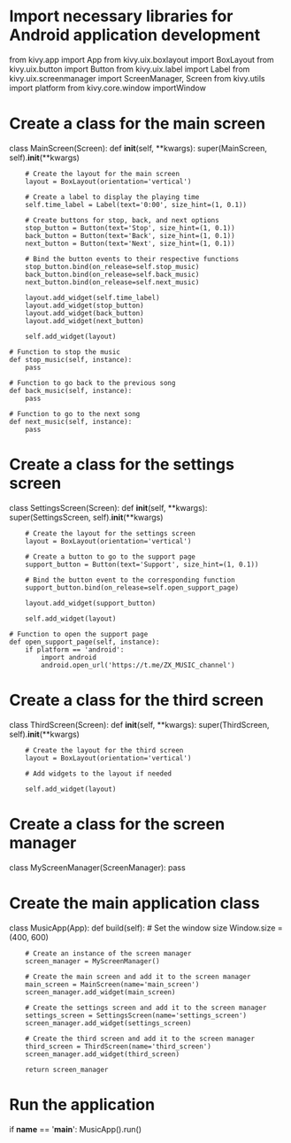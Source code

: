 # Import necessary libraries for Android application development
from kivy.app import App
from kivy.uix.boxlayout import BoxLayout
from kivy.uix.button import Button
from kivy.uix.label import Label
from kivy.uix.screenmanager import ScreenManager, Screen
from kivy.utils import platform
from kivy.core.window importWindow

# Create a class for the main screen
class MainScreen(Screen):
    def __init__(self, **kwargs):
        super(MainScreen, self).__init__(**kwargs)

        # Create the layout for the main screen
        layout = BoxLayout(orientation='vertical')

        # Create a label to display the playing time
        self.time_label = Label(text='0:00', size_hint=(1, 0.1))

        # Create buttons for stop, back, and next options
        stop_button = Button(text='Stop', size_hint=(1, 0.1))
        back_button = Button(text='Back', size_hint=(1, 0.1))
        next_button = Button(text='Next', size_hint=(1, 0.1))

        # Bind the button events to their respective functions
        stop_button.bind(on_release=self.stop_music)
        back_button.bind(on_release=self.back_music)
        next_button.bind(on_release=self.next_music)

        layout.add_widget(self.time_label)
        layout.add_widget(stop_button)
        layout.add_widget(back_button)
        layout.add_widget(next_button)

        self.add_widget(layout)

    # Function to stop the music
    def stop_music(self, instance):
        pass

    # Function to go back to the previous song
    def back_music(self, instance):
        pass

    # Function to go to the next song
    def next_music(self, instance):
        pass


# Create a class for the settings screen
class SettingsScreen(Screen):
    def __init__(self, **kwargs):
        super(SettingsScreen, self).__init__(**kwargs)

        # Create the layout for the settings screen
        layout = BoxLayout(orientation='vertical')

        # Create a button to go to the support page
        support_button = Button(text='Support', size_hint=(1, 0.1))

        # Bind the button event to the corresponding function
        support_button.bind(on_release=self.open_support_page)

        layout.add_widget(support_button)

        self.add_widget(layout)

    # Function to open the support page
    def open_support_page(self, instance):
        if platform == 'android':
            import android
            android.open_url('https://t.me/ZX_MUSIC_channel')


# Create a class for the third screen
class ThirdScreen(Screen):
    def __init__(self, **kwargs):
        super(ThirdScreen, self).__init__(**kwargs)

        # Create the layout for the third screen
        layout = BoxLayout(orientation='vertical')

        # Add widgets to the layout if needed

        self.add_widget(layout)


# Create a class for the screen manager
class MyScreenManager(ScreenManager):
    pass


# Create the main application class
class MusicApp(App):
    def build(self):
        # Set the window size
        Window.size = (400, 600)

        # Create an instance of the screen manager
        screen_manager = MyScreenManager()

        # Create the main screen and add it to the screen manager
        main_screen = MainScreen(name='main_screen')
        screen_manager.add_widget(main_screen)

        # Create the settings screen and add it to the screen manager
        settings_screen = SettingsScreen(name='settings_screen')
        screen_manager.add_widget(settings_screen)

        # Create the third screen and add it to the screen manager
        third_screen = ThirdScreen(name='third_screen')
        screen_manager.add_widget(third_screen)

        return screen_manager


# Run the application
if __name__ == '__main__':
    MusicApp().run()
        
